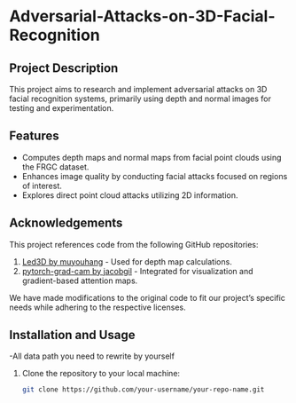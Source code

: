 # Adversarial-Attacks-on-3D-Facial-Recognition

## Project Description
This project aims to research and implement adversarial attacks on 3D facial recognition systems,
primarily using depth and normal images for testing and experimentation.

## Features
- Computes depth maps and normal maps from facial point clouds using the FRGC dataset.
- Enhances image quality by conducting facial attacks focused on regions of interest.
- Explores direct point cloud attacks utilizing 2D information.

## Acknowledgements
This project references code from the following GitHub repositories:

1. [Led3D by muyouhang](https://github.com/muyouhang/Led3D) - Used for depth map calculations.
2. [pytorch-grad-cam by jacobgil](https://github.com/jacobgil/pytorch-grad-cam) - Integrated for visualization and gradient-based attention maps.

We have made modifications to the original code to fit our project’s specific needs while adhering to the respective licenses.

## Installation and Usage
-All data path you need to rewrite by yourself
1. Clone the repository to your local machine:
   ```bash
   git clone https://github.com/your-username/your-repo-name.git

